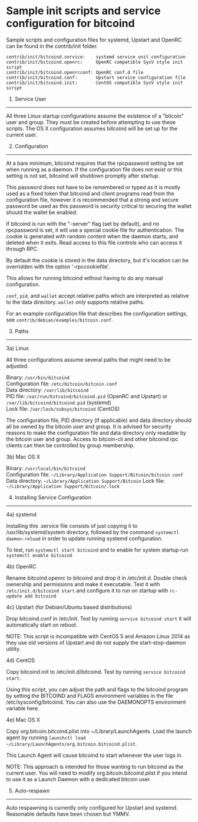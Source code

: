 Sample init scripts and service configuration for bitcoind
==========================================================

Sample scripts and configuration files for systemd, Upstart and OpenRC
can be found in the contrib/init folder.

    contrib/init/bitcoind.service:    systemd service unit configuration
    contrib/init/bitcoind.openrc:     OpenRC compatible SysV style init script
    contrib/init/bitcoind.openrcconf: OpenRC conf.d file
    contrib/init/bitcoind.conf:       Upstart service configuration file
    contrib/init/bitcoind.init:       CentOS compatible SysV style init script

1. Service User
---------------------------------

All three Linux startup configurations assume the existence of a "bitcoin" user
and group.  They must be created before attempting to use these scripts.
The OS X configuration assumes bitcoind will be set up for the current user.

2. Configuration
---------------------------------

At a bare minimum, bitcoind requires that the rpcpassword setting be set
when running as a daemon.  If the configuration file does not exist or this
setting is not set, bitcoind will shutdown promptly after startup.

This password does not have to be remembered or typed as it is mostly used
as a fixed token that bitcoind and client programs read from the configuration
file, however it is recommended that a strong and secure password be used
as this password is security critical to securing the wallet should the
wallet be enabled.

If bitcoind is run with the "-server" flag (set by default), and no rpcpassword is set, 
it will use a special cookie file for authentication. The cookie is generated with random 
content when the daemon starts, and deleted when it exits. Read access to this file
controls who can access it through RPC. 

By default the cookie is stored in the data directory, but it's location can be overridden 
with the option '-rpccookiefile'.

This allows for running bitcoind without having to do any manual configuration.

`conf`, `pid`, and `wallet` accept relative paths which are interpreted as 
relative to the data directory. `wallet` *only* supports relative paths.

For an example configuration file that describes the configuration settings, 
see `contrib/debian/examples/bitcoin.conf`.

3. Paths
---------------------------------

3a) Linux

All three configurations assume several paths that might need to be adjusted.

Binary:              `/usr/bin/bitcoind`  
Configuration file:  `/etc/bitcoin/bitcoin.conf`  
Data directory:      `/var/lib/bitcoind`  
PID file:            `/var/run/bitcoind/bitcoind.pid` (OpenRC and Upstart) or `/var/lib/bitcoind/bitcoind.pid` (systemd)  
Lock file:           `/var/lock/subsys/bitcoind` (CentOS)  

The configuration file, PID directory (if applicable) and data directory
should all be owned by the bitcoin user and group.  It is advised for security
reasons to make the configuration file and data directory only readable by the
bitcoin user and group.  Access to bitcoin-cli and other bitcoind rpc clients
can then be controlled by group membership.

3b) Mac OS X

Binary:              `/usr/local/bin/bitcoind`  
Configuration file:  `~/Library/Application Support/Bitcoin/bitcoin.conf`  
Data directory:      `~/Library/Application Support/Bitcoin`
Lock file:           `~/Library/Application Support/Bitcoin/.lock`

4. Installing Service Configuration
-----------------------------------

4a) systemd

Installing this .service file consists of just copying it to
/usr/lib/systemd/system directory, followed by the command
`systemctl daemon-reload` in order to update running systemd configuration.

To test, run `systemctl start bitcoind` and to enable for system startup run
`systemctl enable bitcoind`

4b) OpenRC

Rename bitcoind.openrc to bitcoind and drop it in /etc/init.d.  Double
check ownership and permissions and make it executable.  Test it with
`/etc/init.d/bitcoind start` and configure it to run on startup with
`rc-update add bitcoind`

4c) Upstart (for Debian/Ubuntu based distributions)

Drop bitcoind.conf in /etc/init.  Test by running `service bitcoind start`
it will automatically start on reboot.

NOTE: This script is incompatible with CentOS 5 and Amazon Linux 2014 as they
use old versions of Upstart and do not supply the start-stop-daemon utility.

4d) CentOS

Copy bitcoind.init to /etc/init.d/bitcoind. Test by running `service bitcoind start`.

Using this script, you can adjust the path and flags to the bitcoind program by 
setting the BITCOIND and FLAGS environment variables in the file 
/etc/sysconfig/bitcoind. You can also use the DAEMONOPTS environment variable here.

4e) Mac OS X

Copy org.bitcoin.bitcoind.plist into ~/Library/LaunchAgents. Load the launch agent by
running `launchctl load ~/Library/LaunchAgents/org.bitcoin.bitcoind.plist`.

This Launch Agent will cause bitcoind to start whenever the user logs in.

NOTE: This approach is intended for those wanting to run bitcoind as the current user.
You will need to modify org.bitcoin.bitcoind.plist if you intend to use it as a
Launch Daemon with a dedicated bitcoin user.

5. Auto-respawn
-----------------------------------

Auto respawning is currently only configured for Upstart and systemd.
Reasonable defaults have been chosen but YMMV.

